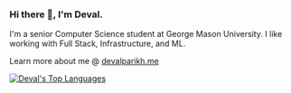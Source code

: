 ### Hi there 👋, I'm Deval.

I'm a senior Computer Science student at George Mason University. I like working with Full Stack, Infrastructure, and ML.

Learn more about me @ [devalparikh.me](http://devalparikh.me/)

[![Deval's Top Languages](https://github-readme-stats.vercel.app/api/top-langs/?username=devalparikh&layout=compact&hide=makefile,objective-c,python,&langs_count=10)](https://github.com/anuraghazra/github-readme-stats)

<!--
**devalparikh/devalparikh** is a ✨ _special_ ✨ repository because its `README.md` (this file) appears on your GitHub profile.

Here are some ideas to get you started:

- 🔭 I’m currently working on ...
- 🌱 I’m currently learning ...
- 👯 I’m looking to collaborate on ...
- 🤔 I’m looking for help with ...
- 💬 Ask me about ...
- 📫 How to reach me: ...
- 😄 Pronouns: ...
- ⚡ Fun fact: ...
-->
